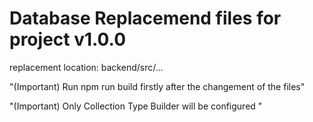# Database Replacemend files for project v1.0.0

replacement location: backend/src/...

"(Important) Run npm run build firstly after the changement of the files"

"(Important) Only Collection Type Builder will be configured <no internal data>"
  


